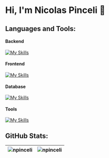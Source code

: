 # Hi, I'm Nicolas Pinceli 👋

## Languages and Tools:
#### Backend
[![My Skills](https://skillicons.dev/icons?i=py)](https://skillicons.dev)

#### Frontend
[![My Skills](https://skillicons.dev/icons?i=js,html,css,tailwind)](https://skillicons.dev)

#### Database
[![My Skills](https://skillicons.dev/icons?i=postgres)](https://skillicons.dev)

#### Tools
[![My Skills](https://skillicons.dev/icons?i=git,github,linux,obsidian)](https://skillicons.dev)

## GitHub Stats:
| <a> <img  align="center" src="https://github-readme-stats.vercel.app/api?username=npinceli&show_icons=true&theme=transparent&title_color=transparent&hide_border=true&rank_icon=default&locale=en" alt="npinceli" /> </a> | <a> <img  align="center" src="https://github-readme-stats.vercel.app/api/top-langs?username=npinceli&show_icons=true&theme=transparent&title_color=transparent&icon_color=DB426A&hide_border=true&locale=en&layout=compact" alt="npinceli" /> </a> | 
| ------------- | ------------- |





